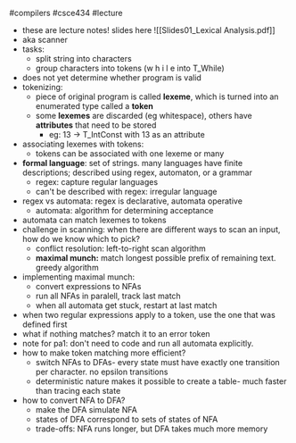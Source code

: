 #compilers
#csce434
#lecture
- these are lecture notes! slides here ![[Slides01_Lexical Analysis.pdf]]
- aka scanner
- tasks:
	- split string into characters
	- group characters into tokens (w h i l e into T_While)
- does not yet determine whether program is valid
- tokenizing:
	- piece of original program is called **lexeme**, which is turned into an enumerated type called a **token** 
	- some **lexemes** are discarded (eg whitespace), others have **attributes** that need to be stored
		- eg: 13 -> T_IntConst with 13 as an attribute
- associating lexemes with tokens:
	- tokens can be associated with one lexeme or many
- **formal language**: set of strings. many languages have finite descriptions; described using regex, automaton, or a grammar
	- regex: capture regular languages
	- can't be described with regex: irregular language
- regex vs automata: regex is declarative, automata operative
	- automata: algorithm for determining acceptance
- automata can match lexemes to tokens
- challenge in scanning: when there are different ways to scan an input, how do we know which to pick?
	- conflict resolution: left-to-right scan algorithm
	- **maximal munch:** match longest possible prefix of remaining text. greedy algorithm
- implementing maximal munch:
	- convert expressions to NFAs
	- run all NFAs in paralell, track last match
	- when all automata get stuck, restart at last match
- when two regular expressions apply to a token, use the one that was defined first
- what if nothing matches? match it to an error token
- note for pa1: don't need to code and run all automata explicitly.
- how to make token matching more efficient?
	- switch NFAs to DFAs- every state must have exactly one transition per character. no epsilon transitions
	- deterministic nature makes it possible to create a table- much faster than tracing each state
- how to convert NFA to DFA?
	- make the DFA simulate NFA
	- states of DFA correspond to sets of states of NFA
	- trade-offs: NFA runs longer, but DFA takes much more memory